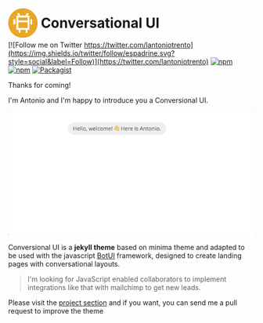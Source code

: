 # <img src="/assets/img/conversional_ui_logo_60px.png" style="height: 60px; margin-bottom: -20px;"> Conversational UI

[![Follow me on Twitter https://twitter.com/lantoniotrento](https://img.shields.io/twitter/follow/espadrine.svg?style=social&label=Follow)](https://twitter.com/lantoniotrento) [![npm](https://img.shields.io/npm/v/botui.svg?style=plastic)](https://www.npmjs.com/package/botui) [![npm](https://img.shields.io/npm/dm/botui.svg?style=plastic)](https://www.npmjs.com/package/botui) [![Packagist](https://img.shields.io/packagist/l/doctrine/orm.svg?style=plastic)](https://github.com/conversationalui/conversationalui.github.io/blob/master/LICENSE)

Thanks for coming!

I'm Antonio and I'm happy to introduce you a Conversional UI. 

![Conversional UI theme](/assets/img/conversionalui.gif)

Conversional UI is a **jekyll theme** based on minima theme and adapted to be used with the javascript [BotUI](https://github.com/botui/botui) framework, designed to create landing pages with conversational layouts.

>I'm looking for JavaScript enabled collaborators to implement integrations like that with mailchimp to get new leads.

Please visit the [project section](https://github.com/conversationalui/conversationalui.github.io/projects) and if you want, you can send me a pull request to improve the theme